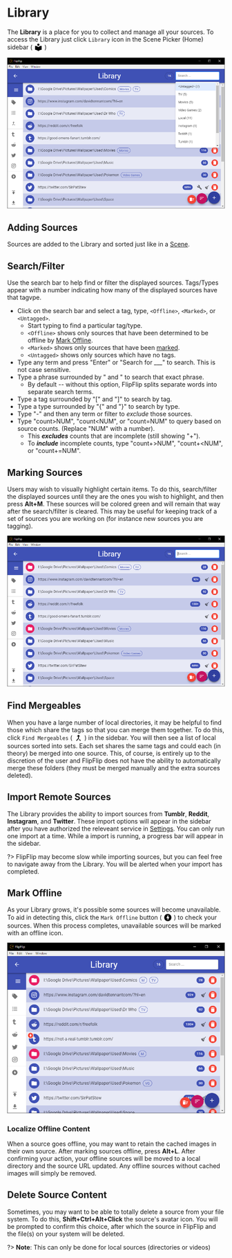 # Library
The **Library** is a place for you to collect and manage all your sources. To access the Library just click `Library`
icon in the Scene Picker (Home) sidebar ( <img style="vertical-align: -5px" src="doc_icons/library.svg" alt="Library" width="20" height="20"> )

![](doc_images/library.png)

## Adding Sources
Sources are added to the Library and sorted just like in a [Scene](sources.md#modifying-sources).

## Search/Filter
Use the search bar to help find or filter the displayed sources. Tags/Types appear with a number indicating how many of 
the displayed sources have that tagvpe.

* Click on the search bar and select a tag, type, `<Offline>`, `<Marked>`, or `<Untagged>`.
  * Start typing to find a particular tag/type.
  * `<Offline>` shows only sources that have been determined to be offline by [Mark Offline](mark_offline.md).
  * `<Marked>` shows only sources that have been [marked](#marking-sources).
  * `<Untagged>` shows only sources which have no tags.
* Type any term and press "Enter" or "Search for ___" to search. This is not case sensitive.
* Type a phrase surrounded by " and " to search that exact phrase.
  * By default -- without this option, FlipFlip splits separate words into separate search terms. 
* Type a tag surrounded by "[" and "]" to search by tag.
* Type a type surrounded by "{" and "}" to search by type.
* Type "-" and then any term or filter to _exclude_ those sources.
* Type "count>NUM", "count<NUM", or "count=NUM" to query based on source counts. (Replace "NUM" with a number).
  * This _**excludes**_ counts that are incomplete (still showing "+").
  * To _**include**_ incomplete counts, type "count+>NUM", "count+<NUM", or "count+=NUM".
  
## Marking Sources
Users may wish to visually highlight certain items. To do this, search/filter the displayed sources until they are 
the ones you wish to highlight, and then press **Alt+M**. These sources will be colored green and will remain that 
way after the search/filter is cleared. This may be useful for keeping track of a set of sources you are working on 
(for instance new sources you are tagging). 

![](doc_images/library_marked.png)

## Find Mergeables
When you have a large number of local directories, it may be helpful to find those which share the tags so that you can
merge them together. To do this, click `Find Mergeables` ( <img style="vertical-align: -5px" 
src="doc_icons/merge.svg" alt="Find Mergeables" width="20" height="20"> ) in the sidebar. You will then see a list of
local sources sorted into sets. Each set shares the same tags and could each (in theory) be merged into one source.
This, of course, is entirely up to the discretion of the user and FlipFlip does not have the ability to automatically
merge these folders (they must be merged manually and the extra sources deleted).  

## Import Remote Sources
The Library provides the ability to import sources from **Tumblr**, **Reddit**, **Instagram**, and **Twitter**. These
import options will appear in the sidebar after you have authorized the releveant service in [Settings](config.md).
You can only run one import at a time. While a import is running, a progress bar will appear in the sidebar.

?> FlipFlip may become slow while importing sources, but you can feel free to navigate away from the Library. You will
be alerted when your import has completed. 

## Mark Offline
As your Library grows, it's possible some sources will become unavailable. To aid in detecting this, click the 
`Mark Offline` button ( <img style="vertical-align: -5px" src="doc_icons/mark-offline.svg" alt="Mark Offline" 
width="20" height="20"> ) to check your sources. When this process completes, unavailable sources will be marked with 
an offline icon.

![](doc_images/library_offline.png)

### Localize Offline Content
When a source goes offline, you may want to retain the cached images in their own source. After marking sources offline, 
press **Alt+L**. After confirming your action, your offline sources will be moved to a local directory and the source 
URL updated. Any offline sources without cached images will simply be removed.

## Delete Source Content
Sometimes, you may want to be able to totally delete a source from your file system. To do this, **Shift+Ctrl+Alt+Click**
the source's avatar icon. You will be prompted to confirm this choice, after which the source in FlipFlip and the file(s)
on your system will be deleted.

?> **Note**: This can only be done for local sources (directories or videos)